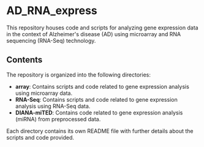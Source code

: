 # AD_RNA_express

This repository houses code and scripts for analyzing gene expression data in the context of Alzheimer's disease (AD) using microarray and RNA sequencing (RNA-Seq) technology.

## Contents

The repository is organized into the following directories:

- **array**: Contains scripts and code related to gene expression analysis using microarray data.
- **RNA-Seq**: Contains scripts and code related to gene expression analysis using RNA-Seq data.
- **DIANA-miTED**: Contains code related to gene expression analysis (miRNA) from preprocessed data.


Each directory contains its own README file with further details about the scripts and code provided.
